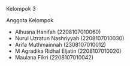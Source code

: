 Kelompok 3

Anggota Kelompok
- Alhusna Hanifah (2208107010060)
- Nurul Uzratun Nashriyyah (2208107010030)
- Arifa Muthmainnah (2308107010012)
- M Agradika Ridhal Eljatin (2208107010020)
- Maulana Fikri (2208107010042)

